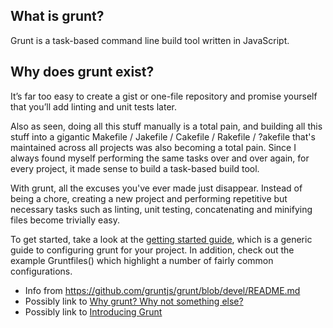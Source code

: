 ## What is grunt?
Grunt is a task-based command line build tool written in JavaScript.

## Why does grunt exist?
It’s far too easy to create a gist or one-file repository and promise yourself that you’ll add linting and unit tests later. 

Also as seen, doing all this stuff manually is a total pain, and building all this stuff into a gigantic Makefile / Jakefile / Cakefile / Rakefile / ?akefile that's maintained across all projects was also becoming a total pain. Since I always found myself performing the same tasks over and over again, for every project, it made sense to build a task-based build tool.

With grunt, all the excuses you've ever made just disappear. Instead of being a chore, creating a new project and performing repetitive but necessary tasks such as linting, unit testing, concatenating and minifying files become trivially easy.

To get started, take a look at the [getting started guide](https://github.com/gruntjs/grunt/wiki/Getting-started), which is a generic guide to configuring grunt for your project. In addition, check out the example Gruntfiles() which highlight a number of fairly common configurations.

* Info from <https://github.com/gruntjs/grunt/blob/devel/README.md>
* Possibly link to [Why grunt? Why not something else?](http://benalman.com/news/2012/08/why-grunt/)
* Possibly link to [Introducing Grunt](http://weblog.bocoup.com/introducing-grunt/)